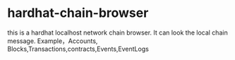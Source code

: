 # hardhat-chain-browser
this is a hardhat localhost network chain browser. It can look the local chain message. Example，Accounts, Blocks,Transactions,contracts,Events,EventLogs
